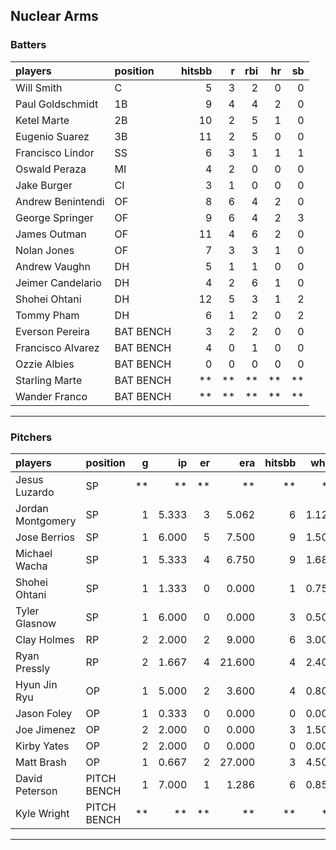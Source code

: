 ## Nuclear Arms

### Batters

 
|players           |position  | hitsbb|  r| rbi| hr| sb| 
|:-----------------|:---------|------:|--:|---:|--:|--:| 
|Will Smith        |C         |      5|  3|   2|  0|  0| 
|Paul Goldschmidt  |1B        |      9|  4|   4|  2|  0| 
|Ketel Marte       |2B        |     10|  2|   5|  1|  0| 
|Eugenio Suarez    |3B        |     11|  2|   5|  0|  0| 
|Francisco Lindor  |SS        |      6|  3|   1|  1|  1| 
|Oswald Peraza     |MI        |      4|  2|   0|  0|  0| 
|Jake Burger       |CI        |      3|  1|   0|  0|  0| 
|Andrew Benintendi |OF        |      8|  6|   4|  2|  0| 
|George Springer   |OF        |      9|  6|   4|  2|  3| 
|James Outman      |OF        |     11|  4|   6|  2|  0| 
|Nolan Jones       |OF        |      7|  3|   3|  1|  0| 
|Andrew Vaughn     |DH        |      5|  1|   1|  0|  0| 
|Jeimer Candelario |DH        |      4|  2|   6|  1|  0| 
|Shohei Ohtani     |DH        |     12|  5|   3|  1|  2| 
|Tommy Pham        |DH        |      6|  1|   2|  0|  2| 
|Everson Pereira   |BAT BENCH |      3|  2|   2|  0|  0| 
|Francisco Alvarez |BAT BENCH |      4|  0|   1|  0|  0| 
|Ozzie Albies      |BAT BENCH |      0|  0|   0|  0|  0| 
|Starling Marte    |BAT BENCH |     **| **|  **| **| **| 
|Wander Franco     |BAT BENCH |     **| **|  **| **| **| 


* * *

### Pitchers

 
|players           |position    |  g|    ip| er|    era| hitsbb|  whip| so|  w| sv| 
|:-----------------|:-----------|--:|-----:|--:|------:|------:|-----:|--:|--:|--:| 
|Jesus Luzardo     |SP          | **|    **| **|     **|     **|    **| **| **| **| 
|Jordan Montgomery |SP          |  1| 5.333|  3|  5.062|      6| 1.125|  4|  0|  0| 
|Jose Berrios      |SP          |  1| 6.000|  5|  7.500|      9| 1.500|  4|  0|  0| 
|Michael Wacha     |SP          |  1| 5.333|  4|  6.750|      9| 1.688|  5|  0|  0| 
|Shohei Ohtani     |SP          |  1| 1.333|  0|  0.000|      1| 0.750|  2|  0|  0| 
|Tyler Glasnow     |SP          |  1| 6.000|  0|  0.000|      3| 0.500|  4|  1|  0| 
|Clay Holmes       |RP          |  2| 2.000|  2|  9.000|      6| 3.000|  1|  0|  0| 
|Ryan Pressly      |RP          |  2| 1.667|  4| 21.600|      4| 2.400|  4|  0|  0| 
|Hyun Jin Ryu      |OP          |  1| 5.000|  2|  3.600|      4| 0.800|  5|  1|  0| 
|Jason Foley       |OP          |  1| 0.333|  0|  0.000|      0| 0.000|  1|  0|  0| 
|Joe Jimenez       |OP          |  2| 2.000|  0|  0.000|      3| 1.500|  3|  0|  0| 
|Kirby Yates       |OP          |  2| 2.000|  0|  0.000|      0| 0.000|  3|  0|  0| 
|Matt Brash        |OP          |  1| 0.667|  2| 27.000|      3| 4.500|  0|  0|  0| 
|David Peterson    |PITCH BENCH |  1| 7.000|  1|  1.286|      6| 0.857|  8|  0|  0| 
|Kyle Wright       |PITCH BENCH | **|    **| **|     **|     **|    **| **| **| **| 


* * *


